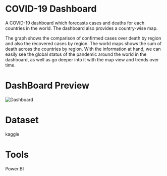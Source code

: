 # COVID-19 Dashboard 
A COVID-19 dashboard which forecasts cases and deaths for each countries in the world. The dashboard also provides a country-wise map.

The graph shows the comparison of confirmed cases over death by region and also the recovered cases by region. The world maps shows the sum of death across the countries by region. With the information at hand, we can easily see the global status of the pandemic around the world in the dashboard, as well as go deeper into it with the map view and trends over time.
# DashBoard Preview
![Dashboard](https://github.com/Meenachie/PowerBI-Project/assets/140750116/85efe944-1ca2-47fb-b261-6eee52f78113)
# Dataset 
kaggle
# Tools
Power BI
